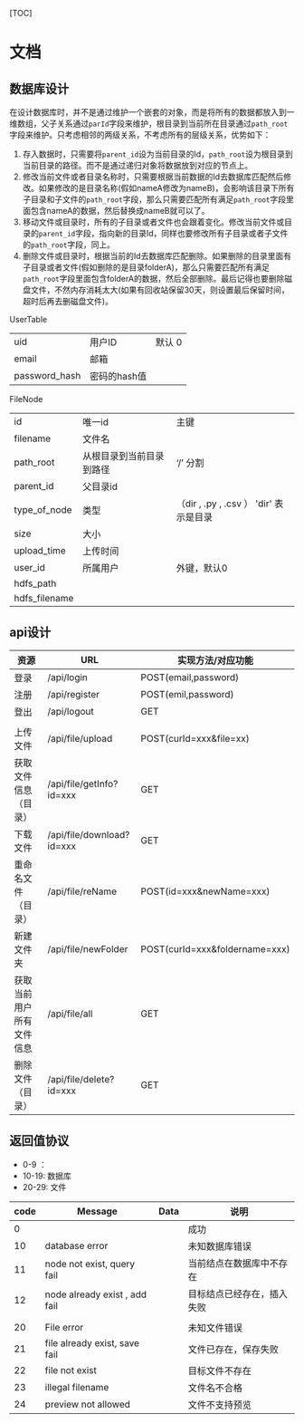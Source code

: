 [TOC]

# 文档

## 数据库设计

在设计数据库时，并不是通过维护一个嵌套的对象，而是将所有的数据都放入到一维数组，父子关系通过`parId`字段来维护，根目录到当前所在目录通过`path_root`字段来维护。只考虑相邻的两级关系，不考虑所有的层级关系，优势如下：

1. 存入数据时，只需要将`parent_id`设为当前目录的Id，`path_root`设为根目录到当前目录的路径。而不是通过递归对象将数据放到对应的节点上。
2. 修改当前文件或者目录名称时，只需要根据当前数据的Id去数据库匹配然后修改。如果修改的是目录名称(假如nameA修改为nameB)，会影响该目录下所有子目录和子文件的`path_root`字段，那么只需要匹配所有满足`path_root`字段里面包含nameA的数据，然后替换成nameB就可以了。
3. 移动文件或目录时，所有的子目录或者文件也会跟着变化。修改当前文件或目录的`parent_id`字段，指向新的目录Id，同样也要修改所有子目录或者子文件的`path_root`字段，同上。
4. 删除文件或目录时，根据当前的Id去数据库匹配删除。如果删除的目录里面有子目录或者文件(假如删除的是目录folderA)，那么只需要匹配所有满足`path_root`字段里面包含folderA的数据，然后全部删除。最后记得也要删除磁盘文件，不然内存消耗太大(如果有回收站保留30天，则设置最后保留时间，超时后再去删磁盘文件)。



UserTable

|               |              |        |
| ------------- | ------------ | ------ |
| uid           | 用户ID       | 默认 0 |
| email         | 邮箱         |        |
| password_hash | 密码的hash值 |        |

FileNode

|               |                          |                                        |
| ------------- | ------------------------ | -------------------------------------- |
| id            | 唯一id                   | 主键                                   |
| filename      | 文件名                   |                                        |
| path_root     | 从根目录到当前目录到路径 | ‘/’ 分割                               |
| parent_id     | 父目录id                 |                                        |
| type_of_node  | 类型                     | （dir , .py , .csv ） 'dir' 表示是目录 |
| size          | 大小                     |                                        |
| upload_time   | 上传时间                 |                                        |
| user_id       | 所属用户                 | 外键，默认0                            |
| hdfs_path     |                          |                                        |
| hdfs_filename |                          |                                        |



## api设计

| 资源                     | URL                       | 实现方法/对应功能              |
| ------------------------ | ------------------------- | ------------------------------ |
| 登录                     | /api/login                | POST(email,password)           |
| 注册                     | /api/register             | POST(emil,password)            |
| 登出                     | /api/logout               | GET                            |
|                          |                           |                                |
| 上传文件                 | /api/file/upload          | POST(curId=xxx&file=xx)        |
| 获取文件信息（目录）     | /api/file/getInfo?id=xxx  | GET                            |
| 下载文件                 | /api/file/download?id=xxx | GET                            |
| 重命名文件（目录）       | /api/file/reName          | POST(id=xxx&newName=xxx)       |
| 新建文件夹               | /api/file/newFolder       | POST(curId=xxx&foldername=xxx) |
| 获取当前用户所有文件信息 | /api/file/all             | GET                            |
| 删除文件（目录）         | /api/file/delete?id=xxx   | GET                            |



## 返回值协议

* 0-9 ：
* 10-19: 数据库
* 20-29: 文件

| code | Message                       | Data | 说明                       |
| ---- | ----------------------------- | ---- | -------------------------- |
| 0    |                               |      | 成功                       |
| 10   | database error                |      | 未知数据库错误             |
| 11   | node not exist, query fail    |      | 当前结点在数据库中不存在   |
| 12   | node already exist , add fail |      | 目标结点已经存在，插入失败 |
|      |                               |      |                            |
| 20   | File error                    |      | 未知文件错误               |
| 21   | file already exist, save fail |      | 文件已存在，保存失败       |
| 22   | file not exist                |      | 目标文件不存在             |
| 23   | illegal filename              |      | 文件名不合格               |
| 24   | preview not allowed           |      | 文件不支持预览             |

